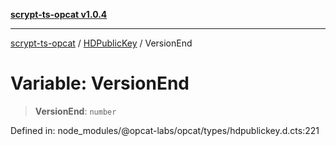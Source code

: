 [**scrypt-ts-opcat v1.0.4**](../../../README.md)

***

[scrypt-ts-opcat](../../../README.md) / [HDPublicKey](../README.md) / VersionEnd

# Variable: VersionEnd

> **VersionEnd**: `number`

Defined in: node\_modules/@opcat-labs/opcat/types/hdpublickey.d.cts:221
